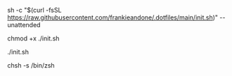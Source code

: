 sh -c "$(curl -fsSL https://raw.githubusercontent.com/frankieandone/.dotfiles/main/init.sh)" --unattended

chmod +x ./init.sh

./init.sh

chsh -s /bin/zsh
